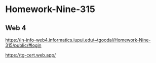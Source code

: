 # Homework-Nine-315
 
## Web 4 
https://in-info-web4.informatics.iupui.edu/~tgoodal/Homework-Nine-315/public/#login

https://tg-cert.web.app/



